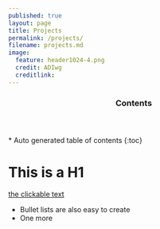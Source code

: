 ```yaml
---
published: true
layout: page
title: Projects
permalink: /projects/
filename: projects.md
image:
  feature: header1024-4.png
  credit: ADIwg
  creditlink:
---
```


<section id="table-of-contents" class="toc">
  <header>
    <h3>Contents</h3>
  </header>
<div id="drawer" markdown="1">
*  Auto generated table of contents
{:toc}
</div>
</section><!-- /#table-of-contents -->

# This is a H1

[the clickable text](http://xlson.com/)

* Bullet lists are also easy to create
* One more
